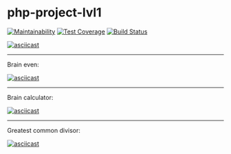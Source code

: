 # php-project-lvl1

[![Maintainability](https://api.codeclimate.com/v1/badges/6020e678444a0917600e/maintainability)](https://codeclimate.com/github/LubaRo/php-project-lvl1/maintainability)  [![Test Coverage](https://api.codeclimate.com/v1/badges/6020e678444a0917600e/test_coverage)](https://codeclimate.com/github/LubaRo/php-project-lvl1/test_coverage) [![Build Status](https://travis-ci.org/LubaRo/php-project-lvl1.svg?branch=master)](https://travis-ci.org/LubaRo/php-project-lvl1)

[![asciicast](https://asciinema.org/a/htBJX2tv114YfWTUXeWaR5aq1.svg)](https://asciinema.org/a/htBJX2tv114YfWTUXeWaR5aq1)
___
Brain even:
   
[![asciicast](https://asciinema.org/a/5BLY0IJGVDkmTmMbqu0gVt7QA.svg)](https://asciinema.org/a/5BLY0IJGVDkmTmMbqu0gVt7QA)

___
Brain calculator:

[![asciicast](https://asciinema.org/a/ie6cjK3V3Er8u333bFOLBkJJh.svg)](https://asciinema.org/a/ie6cjK3V3Er8u333bFOLBkJJh)

___
Greatest common divisor:

[![asciicast](https://asciinema.org/a/276809.svg)](https://asciinema.org/a/276809)
